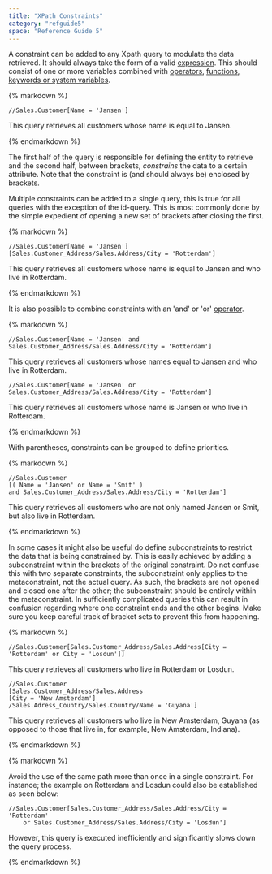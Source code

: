 ```yaml
---
title: "XPath Constraints"
category: "refguide5"
space: "Reference Guide 5"
---
```



A constraint can be added to any Xpath query to modulate the data retrieved. It should always take the form of a valid [expression](XPath+Expressions). This should consist of one or more variables combined with [operators](XPath+Operators), [functions](XPath+Constraint+Functions), [keywords or system variables](XPath+Keywords+and+System+Variables).

<div class="alert alert-info">{% markdown %}

```
//Sales.Customer[Name = 'Jansen']

```

This query retrieves all customers whose name is equal to Jansen.

{% endmarkdown %}</div>

The first half of the query is responsible for defining the entity to retrieve and the second half, between brackets, _constrains_ the data to a certain attribute. Note that the constraint is (and should always be) enclosed by brackets.

Multiple constraints can be added to a single query, this is true for all queries with the exception of the id-query. This is most commonly done by the simple expedient of opening a new set of brackets after closing the first.

<div class="alert alert-info">{% markdown %}

```
//Sales.Customer[Name = 'Jansen'][Sales.Customer_Address/Sales.Address/City = 'Rotterdam']
```

This query retrieves all customers whose name is equal to Jansen and who live in Rotterdam.

{% endmarkdown %}</div>

It is also possible to combine constraints with an 'and' or 'or' [operator](XPath+Operators).

<div class="alert alert-info">{% markdown %}

```
//Sales.Customer[Name = 'Jansen' and Sales.Customer_Address/Sales.Address/City = 'Rotterdam']
```

This query retrieves all customers whose names equal to Jansen and who live in Rotterdam.

```
//Sales.Customer[Name = 'Jansen' or Sales.Customer_Address/Sales.Address/City = 'Rotterdam']
```

This query retrieves all customers whose name is Jansen or who live in Rotterdam.

{% endmarkdown %}</div>

With parentheses, constraints can be grouped to define priorities.

<div class="alert alert-info">{% markdown %}

```
//Sales.Customer
[( Name = 'Jansen' or Name = 'Smit' )
and Sales.Customer_Address/Sales.Address/City = 'Rotterdam']
```

This query retrieves all customers who are not only named Jansen or Smit, but also live in Rotterdam.

{% endmarkdown %}</div>

In some cases it might also be useful do define subconstraints to restrict the data that is being constrained by. This is easily achieved by adding a subconstraint within the brackets of the original constraint. Do not confuse this with two separate constraints, the subconstraint only applies to the metaconstraint, not the actual query. As such, the brackets are not opened and closed one after the other; the subconstraint should be entirely within the metaconstraint. In sufficiently complicated queries this can result in confusion regarding where one constraint ends and the other begins. Make sure you keep careful track of bracket sets to prevent this from happening.

<div class="alert alert-info">{% markdown %}

```
//Sales.Customer[Sales.Customer_Address/Sales.Address[City = 'Rotterdam' or City = 'Losdun']]
```

This query retrieves all customers who live in Rotterdam or Losdun.

```
//Sales.Customer
[Sales.Customer_Address/Sales.Address
[City = 'New Amsterdam']
/Sales.Adress_Country/Sales.Country/Name = 'Guyana']

```

This query retrieves all customers who live in New Amsterdam, Guyana (as opposed to those that live in, for example, New Amsterdam, Indiana).

{% endmarkdown %}</div><div class="alert alert-warning">{% markdown %}

Avoid the use of the same path more than once in a single constraint. For instance; the example on Rotterdam and Losdun could also be established as seen below:

```
//Sales.Customer[Sales.Customer_Address/Sales.Address/City = 'Rotterdam'
    or Sales.Customer_Address/Sales.Address/City = 'Losdun']
```

However, this query is executed inefficiently and significantly slows down the query process.

{% endmarkdown %}</div>
